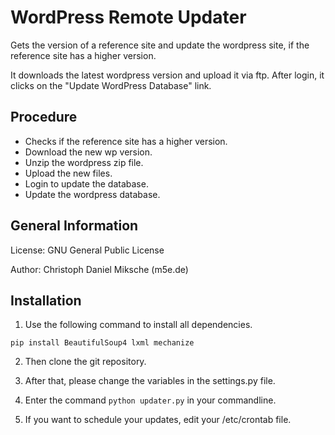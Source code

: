 # WordPress Remote Updater

Gets the version of a reference site and update the wordpress site, if the reference site has a higher version.

It downloads the latest wordpress version and upload it via ftp. After login, it clicks on the "Update WordPress Database" link.

## Procedure
* Checks if the reference site has a higher version.
* Download the new wp version.
* Unzip the wordpress zip file.
* Upload the new files.
* Login to update the database.
* Update the wordpress database.

## General Information
License: GNU General Public License

Author: Christoph Daniel Miksche (m5e.de)

## Installation

1. Use the following command to install all dependencies.

  ```
  pip install BeautifulSoup4 lxml mechanize
  ```

2. Then clone the git repository.

3. After that, please change the variables in the settings.py file.

4. Enter the command `python updater.py` in your commandline.

5. If you want to schedule your updates, edit your /etc/crontab file.
